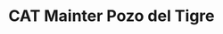 ---
title: "CAT Mainter Pozo del Tigre"
url: /pozo-del-tigre/cat-mainter-pozo-del-tigre/
shop: Landwirtschaftlich
---